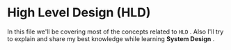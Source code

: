# High Level Design (HLD)  

In this file we'll be covering most of the concepts related to `HLD` . Also I'll try to explain and share my best knowledge while learning **System Design** .  

